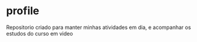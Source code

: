 # profile
Repositorio criado para manter minhas atividades em dia, e acompanhar os estudos do curso em video
